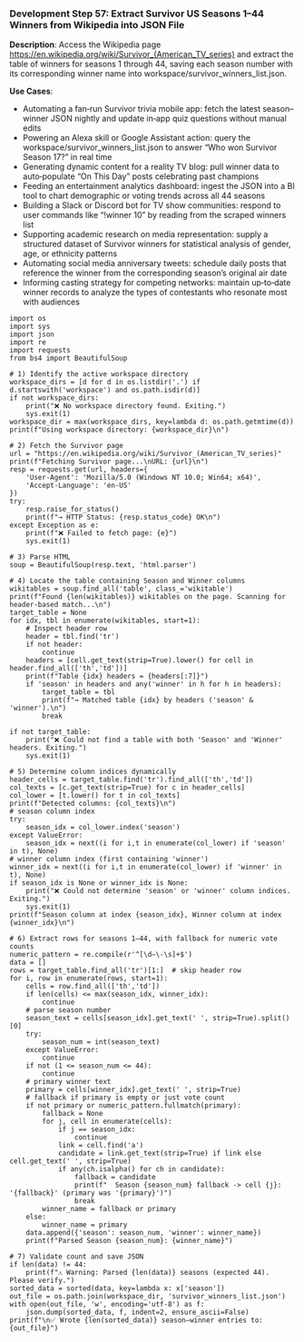 ### Development Step 57: Extract Survivor US Seasons 1–44 Winners from Wikipedia into JSON File

**Description**: Access the Wikipedia page https://en.wikipedia.org/wiki/Survivor_(American_TV_series) and extract the table of winners for seasons 1 through 44, saving each season number with its corresponding winner name into workspace/survivor_winners_list.json.

**Use Cases**:
- Automating a fan‐run Survivor trivia mobile app: fetch the latest season–winner JSON nightly and update in‐app quiz questions without manual edits
- Powering an Alexa skill or Google Assistant action: query the workspace/survivor_winners_list.json to answer “Who won Survivor Season 17?” in real time
- Generating dynamic content for a reality TV blog: pull winner data to auto‐populate “On This Day” posts celebrating past champions
- Feeding an entertainment analytics dashboard: ingest the JSON into a BI tool to chart demographic or voting trends across all 44 seasons
- Building a Slack or Discord bot for TV show communities: respond to user commands like “!winner 10” by reading from the scraped winners list
- Supporting academic research on media representation: supply a structured dataset of Survivor winners for statistical analysis of gender, age, or ethnicity patterns
- Automating social media anniversary tweets: schedule daily posts that reference the winner from the corresponding season’s original air date
- Informing casting strategy for competing networks: maintain up‐to‐date winner records to analyze the types of contestants who resonate most with audiences

```
import os
import sys
import json
import re
import requests
from bs4 import BeautifulSoup

# 1) Identify the active workspace directory
workspace_dirs = [d for d in os.listdir('.') if d.startswith('workspace') and os.path.isdir(d)]
if not workspace_dirs:
    print("❌ No workspace directory found. Exiting.")
    sys.exit(1)
workspace_dir = max(workspace_dirs, key=lambda d: os.path.getmtime(d))
print(f"Using workspace directory: {workspace_dir}\n")

# 2) Fetch the Survivor page
url = "https://en.wikipedia.org/wiki/Survivor_(American_TV_series)"
print(f"Fetching Survivor page...\nURL: {url}\n")
resp = requests.get(url, headers={
    'User-Agent': 'Mozilla/5.0 (Windows NT 10.0; Win64; x64)',
    'Accept-Language': 'en-US'
})
try:
    resp.raise_for_status()
    print(f"→ HTTP Status: {resp.status_code} OK\n")
except Exception as e:
    print(f"❌ Failed to fetch page: {e}")
    sys.exit(1)

# 3) Parse HTML
soup = BeautifulSoup(resp.text, 'html.parser')

# 4) Locate the table containing Season and Winner columns
wikitables = soup.find_all('table', class_='wikitable')
print(f"Found {len(wikitables)} wikitables on the page. Scanning for header-based match...\n")
target_table = None
for idx, tbl in enumerate(wikitables, start=1):
    # Inspect header row
    header = tbl.find('tr')
    if not header:
        continue
    headers = [cell.get_text(strip=True).lower() for cell in header.find_all(['th','td'])]
    print(f"Table {idx} headers = {headers[:7]}")
    if 'season' in headers and any('winner' in h for h in headers):
        target_table = tbl
        print(f"→ Matched table {idx} by headers ('season' & 'winner').\n")
        break

if not target_table:
    print("❌ Could not find a table with both 'Season' and 'Winner' headers. Exiting.")
    sys.exit(1)

# 5) Determine column indices dynamically
header_cells = target_table.find('tr').find_all(['th','td'])
col_texts = [c.get_text(strip=True) for c in header_cells]
col_lower = [t.lower() for t in col_texts]
print(f"Detected columns: {col_texts}\n")
# season column index
try:
    season_idx = col_lower.index('season')
except ValueError:
    season_idx = next((i for i,t in enumerate(col_lower) if 'season' in t), None)
# winner column index (first containing 'winner')
winner_idx = next((i for i,t in enumerate(col_lower) if 'winner' in t), None)
if season_idx is None or winner_idx is None:
    print("❌ Could not determine 'season' or 'winner' column indices. Exiting.")
    sys.exit(1)
print(f"Season column at index {season_idx}, Winner column at index {winner_idx}\n")

# 6) Extract rows for seasons 1–44, with fallback for numeric vote counts
numeric_pattern = re.compile(r'^[\d–\-\s]+$')
data = []
rows = target_table.find_all('tr')[1:]  # skip header row
for i, row in enumerate(rows, start=1):
    cells = row.find_all(['th','td'])
    if len(cells) <= max(season_idx, winner_idx):
        continue
    # parse season number
    season_text = cells[season_idx].get_text(' ', strip=True).split()[0]
    try:
        season_num = int(season_text)
    except ValueError:
        continue
    if not (1 <= season_num <= 44):
        continue
    # primary winner text
    primary = cells[winner_idx].get_text(' ', strip=True)
    # fallback if primary is empty or just vote count
    if not primary or numeric_pattern.fullmatch(primary):
        fallback = None
        for j, cell in enumerate(cells):
            if j == season_idx:
                continue
            link = cell.find('a')
            candidate = link.get_text(strip=True) if link else cell.get_text(' ', strip=True)
            if any(ch.isalpha() for ch in candidate):
                fallback = candidate
                print(f"  Season {season_num} fallback -> cell {j}: '{fallback}' (primary was '{primary}')")
                break
        winner_name = fallback or primary
    else:
        winner_name = primary
    data.append({'season': season_num, 'winner': winner_name})
    print(f"Parsed Season {season_num}: {winner_name}")

# 7) Validate count and save JSON
if len(data) != 44:
    print(f"⚠️ Warning: Parsed {len(data)} seasons (expected 44). Please verify.")
sorted_data = sorted(data, key=lambda x: x['season'])
out_file = os.path.join(workspace_dir, 'survivor_winners_list.json')
with open(out_file, 'w', encoding='utf-8') as f:
    json.dump(sorted_data, f, indent=2, ensure_ascii=False)
print(f"\n✅ Wrote {len(sorted_data)} season–winner entries to: {out_file}")
```